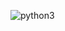![python3](https://user-images.githubusercontent.com/132337992/237016780-74fdb54c-9158-4b46-8ec4-3b14f4a5757f.png)

